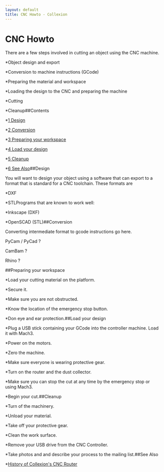 ```yaml
---
layout: default
title: CNC Howto - Collexion
---
```


# CNC Howto

There are a few steps involved in cutting an object using the CNC machine.

*Object design and export


*Conversion to machine instructions (GCode)


*Preparing the material and workspace


*Loading the design to the CNC and preparing the machine


*Cutting


*Cleanup##Contents

*[1 
Design](#Design)


*[2 
Conversion](#Conversion)


*[3 
Preparing your workspace](#Preparing_your_workspace)


*[4 
Load your design](#Load_your_design)


*[5 
Cleanup](#Cleanup)


*[6 
See Also](#See_Also)##Design


You will want to design your object using a software that can export to a format that is standard for a CNC toolchain.  These formats are

*DXF


*STLPrograms that are known to work well:

*Inkscape (DXF)


*OpenSCAD (STL)##Conversion


Converting intermediate format to gcode instructions go here.

PyCam / PyCad ?

CamBam ?

Rhino ?

##Preparing your workspace


*Load your cutting material on the platform.


*Secure it.


*Make sure you are not obstructed.


*Know the location of the emergency stop button.


*Don eye and ear protection.##Load your design


*Plug a USB stick containing your GCode into the controller machine.  Load it with Mach3.


*Power on the motors.


*Zero the machine.


*Make sure everyone is wearing protective gear.


*Turn on the router and the dust collector.


*Make sure you can stop the cut at any time by the emergency stop or using Mach3.


*Begin your cut.##Cleanup


*Turn of the machinery.


*Unload your material.


*Take off your protective gear.


*Clean the work surface.


*Remove your USB drive from the CNC Controller.


*Take photos and and describe your process to the mailing list.##See Also


*[History of Collexion's CNC Router](-cnc.html)